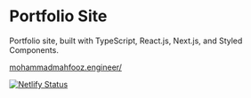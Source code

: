 # Portfolio Site
Portfolio site, built with TypeScript, React.js, Next.js, and Styled Components.

[mohammadmahfooz.engineer/](https://mohammadmahfooz.engineer/)

[![Netlify Status](https://api.netlify.com/api/v1/badges/c734cbda-7576-487d-8791-274c8a6904b2/deploy-status)](https://app.netlify.com/sites/mahfoozm/deploys)
